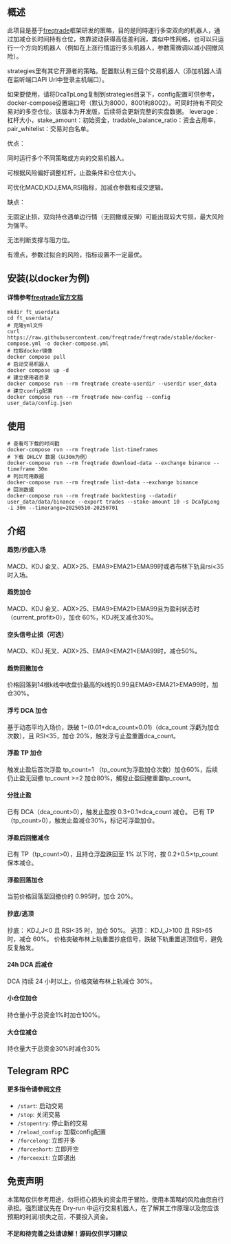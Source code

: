 ## 概述

此项目是基于[freqtrade](https://www.freqtrade.io/en/stable/)框架研发的策略，目的是同時運行多空双向的机器人，通过加减仓长时间持有仓位，依靠波动获得高低差利润，类似中性网格，也可以只运行一个方向的机器人（例如在上涨行情运行多头机器人，参数需微调以减小回撤风险）。

strategies里有其它开源者的策略。配置默认有三個个交易机器人（添加机器人请在监听端口API Url中登录主机端口）。


如果要使用，请将DcaTpLong复制到strategies目录下，config配置可供参考，docker-compose设置端口号（默认为8000，8001和8002）。可同时持有不同交易对的多空仓位。该版本为开发版，后续将会更新完整的实盘数据。 leverage：杠杆大小，stake_amount：初始资金，tradable_balance_ratio：资金占用率，pair_whitelist：交易对白名单。

优点：

同时运行多个不同策略或方向的交易机器人。

可根据风险偏好调整杠杆，止盈条件和仓位大小。

可优化MACD,KDJ,EMA,RSI指标，加减仓参数和成交逻辑。

缺点：

无固定止损，双向持仓遇单边行情（无回撤或反弹）可能出现较大亏损，最大风险为强平。

无法判断支撑与阻力位。

有滑点，参数过拟合的风险，指标设置不一定最优。




## 安装(以docker为例)

#### 详情参考[freqtrade官方文档](https://www.freqtrade.io/en/stable/docker_quickstart/)

```
mkdir ft_userdata
cd ft_userdata/
# 克隆yml文件
curl https://raw.githubusercontent.com/freqtrade/freqtrade/stable/docker-compose.yml -o docker-compose.yml
# 拉取docker镜像
docker compose pull
# 启动交易机器人
docker compose up -d
# 建立使用者目录
docker compose run --rm freqtrade create-userdir --userdir user_data
# 建立config配置
docker compose run --rm freqtrade new-config --config user_data/config.json
```

## 使用
```
# 查看可下载的时间戳
docker-compose run --rm freqtrade list-timeframes
# 下载 OHLCV 数据（以30m为例）
docker-compose run --rm freqtrade download-data --exchange binance --timeframe 30m
# 列出可用数据
docker-compose run --rm freqtrade list-data --exchange binance
# 回测数据
docker-compose run --rm freqtrade backtesting --datadir user_data/data/binance --export trades --stake-amount 10 -s DcaTpLong -i 30m --timerange=20250510-20250701
```


## 介绍

#### 趋势/抄底入场

MACD、KDJ 金叉、ADX>25、EMA9>EMA21>EMA99时或者布林下轨且rsi<35时入场。

#### 趋势加仓

MACD、KDJ 金叉、ADX>25、EMA9>EMA21>EMA99且为盈利状态时（current_profit>0），加仓 60%，KDJ死叉减仓30%。

#### 空头信号止损（可选）

MACD、KDJ 死叉、ADX>25、EMA9<EMA21<EMA99时，减仓50%。

#### 趋势回撤加仓

价格回落到14根k线中收盘价最高的k线的0.99且EMA9>EMA21>EMA99时，加仓30%。

#### 浮亏 DCA 加仓

基于动态平均入场价，跌破 1−(0.01+dca_count×0.01)（dca_count 浮虧为加仓次数），且 RSI<35，加仓 20%，触发浮亏止盈重置dca_count。

#### 浮盈 TP 加仓

触发止盈后首次浮盈 tp_count=1 （tp_count为浮盈加仓次数）加仓60%，后续仍止盈无回撤 tp_count >=2 加仓80%，觸發止盈回撤重置tp_count。

#### 分批止盈

已有 DCA（dca_count>0），触发止盈按 0.3+0.1×dca_count 减仓。
已有 TP（tp_count>0），触发止盈减仓30%，标记可浮盈加仓。

#### 浮盈后回撤减仓

已有 TP（tp_count>0），且持仓浮盈跌回至 1% 以下时，按 0.2+0.5×tp_count 保本减仓。

#### 浮盈回落加仓

当前价格回落至回撤价的 0.995时，加仓 20%。

#### 抄底/逃顶

抄底： KDJ_J<0 且 RSI<35 时，加仓 50%。
逃顶： KDJ_J>100 且 RSI>65 时，减仓 60%。
价格突破布林上轨重置抄底信号，跌破下轨重置逃顶信号，避免反复触发。

#### 24h DCA 后减仓

DCA 持续 24 小时以上，价格突破布林上轨减仓 30%。

#### 小仓位加仓

持仓量小于总资金1%时加仓100%。

#### 大仓位减仓

持仓量大于总资金30%时减仓30%


## Telegram RPC 

#### 更多指令请参阅[文件](https://www.freqtrade.io/en/latest/telegram-usage/)

- `/start`: 启动交易
- `/stop`: 关闭交易
- `/stopentry`: 停止新的交易
- `/reload_config`: 加载config配置
- `/forcelong`: 立即开多
- `/forceshort`: 立即开空
- `/forceexit`: 立即退出



## 免责声明

本策略仅供参考用途，勿将担心损失的资金用于冒险，使用本策略的风险由您自行承担。强烈建议先在 Dry-run 中运行交易机器人，在了解其工作原理以及您应该预期的利润/损失之前，不要投入资金。

#### 不足和待完善之处请谅解！源码仅供学习建议


